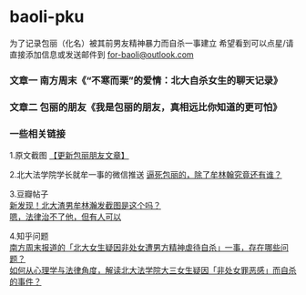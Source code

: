# baoli-pku
为了记录包丽（化名）被其前男友精神暴力而自杀一事建立
希望看到可以点星/请直接添加信息或发送邮件到 for-baoli@outlook.com

### 文章一 南方周末《“不寒而栗”的爱情：北大自杀女生的聊天记录》
### 文章二 包丽的朋友《我是包丽的朋友，真相远比你知道的更可怕》

### 一些相关链接
1.原文截图
[【更新包丽朋友文章】](https://www.douban.com/group/topic/160605417/)

2.北大法学院学长就牟一事的微信推送
[逼死包丽的，除了牟林翰究竟还有谁？](https://mp.weixin.qq.com/s/uNJR8-MPJG3a2_cwURwk6g)

3.豆瓣帖子
<br/>[新发现！北大渣男牟林瀚发截图是这个吗？](https://www.douban.com/group/topic/160668583/)
<br/>[嗯，法律治不了他，但有人可以](https://www.douban.com/group/topic/160678192/)

4.知乎问题
<br/>[南方周末报道的「北大女生疑因非处女遭男方精神虐待自杀」一事，存在哪些问题？](https://www.zhihu.com/question/360570348)
<br/>[如何从心理学与法律角度，解读北大法学院大三女生疑因「非处女罪恶感」而自杀的事件？](https://www.zhihu.com/question/360559399)
